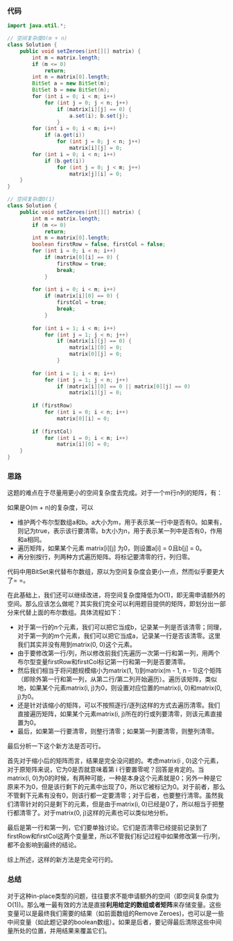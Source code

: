 ### 代码

``` java
import java.util.*;

// 空间复杂度O(m + n)
class Solution {
    public void setZeroes(int[][] matrix) {
        int m = matrix.length;
        if (m <= 0)
            return;
        int n = matrix[0].length;
        BitSet a = new BitSet(m);
        BitSet b = new BitSet(n);
        for (int i = 0; i < m; i++)
            for (int j = 0; j < n; j++)
                if (matrix[i][j] == 0) {
                    a.set(i); b.set(j);
                }
        for (int i = 0; i < m; i++)
            if (a.get(i))
                for (int j = 0; j < n; j++)
                    matrix[i][j] = 0;
        for (int i = 0; i < n; i++)
            if (b.get(i))
                for (int j = 0; j < m; j++)
                    matrix[j][i] = 0;      
    }
}

// 空间复杂度O(1)
class Solution {
    public void setZeroes(int[][] matrix) {
        int m = matrix.length;
        if (m <= 0)
            return;
        int n = matrix[0].length;
        boolean firstRow = false, firstCol = false;
        for (int i = 0; i < n; i++)
            if (matrix[0][i] == 0) {
                firstRow = true;
                break;
            }
                
        for (int i = 0; i < m; i++)
            if (matrix[i][0] == 0) {
                firstCol = true;
                break;
            }
        
        for (int i = 1; i < m; i++)
            for (int j = 1; j < n; j++)
                if (matrix[i][j] == 0) {
                    matrix[i][0] = 0;
                    matrix[0][j] = 0;
                }
        
        for (int i = 1; i < m; i++)
            for (int j = 1; j < n; j++)
                if (matrix[i][0] == 0 || matrix[0][j] == 0)
                    matrix[i][j] = 0;
        
        if (firstRow)
            for (int i = 0; i < n; i++)
                matrix[0][i] = 0;
        
        if (firstCol)
            for (int i = 0; i < m; i++)
                matrix[i][0] = 0;
    }
}
```



### 思路

这题的难点在于尽量用更小的空间复杂度去完成。对于一个m行n列的矩阵，有：

如果是O(m + n)的复杂度，可以

* 维护两个布尔型数组a和b。a大小为m，用于表示某一行中是否有0。如果有，则记为true，表示该行要清零。b大小为n，用于表示某一列中是否有0，作用和a相同。
* 遍历矩阵，如果某个元素 matrix\[i\]\[j\] 为0，则设置a[i] = 0且b[j] = 0。
* 再分别按行，列两种方式遍历矩阵。将标记要清零的行，列归零。

代码中用BitSet来代替布尔数组，原以为空间复杂度会更小一点，然而似乎要更大了= =。

在此基础上，我们还可以继续改进，将空间复杂度降低为O(1)，即无需申请额外的空间。那么应该怎么做呢？其实我们完全可以利用题目提供的矩阵，即划分出一部分来代替上面的布尔数组。具体流程如下：

* 对于第一行的n个元素，我们可以把它当成b，记录某一列是否该清零；同理，对于第一列的m个元素，我们可以把它当成a，记录某一行是否该清零。这里我们其实并没有用到matrix(0, 0)这个元素。
* 由于要修改第一行/列，所以修改前我们先遍历一次第一行和第一列，用两个布尔型变量firstRow和firstCol标记第一行和第一列是否要清零。
* 然后我们相当于将问题规模缩小为matrix(1, 1)到matrix(m - 1, n - 1)这个矩阵（即除外第一行和第一列，从第二行/第二列开始遍历）。遍历该矩阵，类似地，如果某个元素matrix(i, j)为0，则设置对应位置的matrix(i, 0)和matrix(0, j)为0。
* 还是针对该缩小的矩阵，可以不按照逐行/逐列这样的方式去遍历清零。我们直接遍历矩阵，如果某个元素matrix(i, j)所在的行或列要清零，则该元素直接置为0。
* 最后，如果第一行要清零，则整行清零；如果第一列要清零，则整列清零。

最后分析一下这个新方法是否可行。

首先对于缩小后的矩阵而言，结果是完全没问题的。考虑matrix(i , 0)这个元素，对于原矩阵来说，它为0是否就意味着第 i 行要置零呢？回答是肯定的。当matrix(i, 0)为0的时候，有两种可能，一种是本身这个元素就是0；另外一种是它原来不为0，但是该行剩下的元素中出现了0，所以它被标记为0。对于前者，那么不管剩下元素有没有0，则该行都一定要清零；对于后者，也要整行清零。虽然我们清零针对的只是剩下的元素，但是由于matrix(i, 0)已经是0了，所以相当于把整行都清零了。对于matrix(0, j)这样的元素也可以类似地分析。

最后是第一行和第一列，它们要单独讨论。它们是否清零已经提前记录到了firstRow和firstCol这两个变量里，所以不管我们标记过程中如果修改第一行/列，都不会影响到最终的结论。

综上所述，这样的新方法是完全可行的。



### 总结

对于这种in-place类型的问题，往往要求不能申请额外的空间（即空间复杂度为O(1))。那么唯一最有效的方法是直接**利用给定的数组或者矩阵**来存储变量。这些变量可以是最终我们需要的结果（如前面数组的Remove Zeroes)，也可以是一些中间变量（如此题记录的boolean数组）。如果是后者，要记得最后清除这些中间量所处的位置，并用结果来覆盖它们。